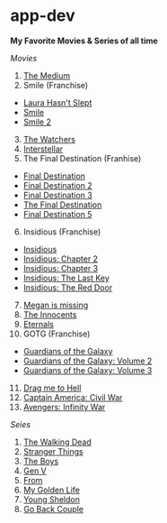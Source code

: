 # app-dev

**My Favorite Movies & Series of all time**

*Movies*
1. [The Medium](https://www.imdb.com/title/tt13446168/?ref_=fn_al_tt_2)
2. Smile (Franchise)
  - [Laura Hasn't Slept](https://www.imdb.com/title/tt11650610/?ref_=nv_sr_srsg_0_tt_1_nm_7_in_0_q_laura%2520has)
  - [Smile](https://www.imdb.com/title/tt15474916/?ref_=fn_al_tt_2)
  - [Smile 2](https://www.imdb.com/title/tt29268110/?ref_=fn_al_tt_1)
3. [The Watchers](https://www.imdb.com/title/tt26736843/?ref_=fn_al_tt_1)
4. [Interstellar](https://www.imdb.com/title/tt0816692/?ref_=fn_al_tt_1)
5. The Final Destination (Franhise)
  - [Final Destination](https://www.imdb.com/title/tt0195714/?ref_=nv_sr_srsg_0_tt_8_nm_0_in_0_q_Final%2520des)
  - [Final Destination 2](https://www.imdb.com/title/tt0309593/?ref_=nv_sr_srsg_4_tt_8_nm_0_in_0_q_final%2520des)
  - [Final Destination 3](https://www.imdb.com/title/tt0414982/?ref_=nv_sr_srsg_5_tt_8_nm_0_in_0_q_final%2520de)
  - [The Final Destination](https://www.imdb.com/title/tt1144884/?ref_=nv_sr_srsg_7_tt_8_nm_0_in_0_q_final%2520de)
  - [Final Destination 5](https://www.imdb.com/title/tt1622979/?ref_=nv_sr_srsg_6_tt_8_nm_0_in_0_q_final%2520de)
6. Insidious (Franchise)
  - [Insidious](https://www.imdb.com/title/tt1591095/)
  - [Insidious: Chapter 2](https://www.imdb.com/title/tt2226417/?ref_=nv_sr_srsg_6_tt_8_nm_0_in_0_q_insidio)
  - [Insidious: Chapter 3](https://www.imdb.com/title/tt3195644/?ref_=nv_sr_srsg_3_tt_8_nm_0_in_0_q_chapter%25203)
  - [Insidious: The Last Key](https://www.imdb.com/title/tt5726086/?ref_=nv_sr_srsg_0_tt_8_nm_0_in_0_q_the%2520last%2520key)
  - [Insidious: The Red Door](https://www.imdb.com/title/tt13405778/?ref_=fn_al_tt_1)
7. [Megan is missing](https://www.imdb.com/title/tt1087461/?ref_=nv_sr_srsg_0_tt_8_nm_0_in_0_q_megan%2520is%2520)
8. [The Innocents](https://www.imdb.com/title/tt4028464/?ref_=nv_sr_srsg_3_tt_8_nm_0_in_0_q_the%2520innoc)
9. [Eternals](https://www.imdb.com/title/tt9032400/?ref_=fn_al_tt_1)
10. GOTG (Franchise)
  - [Guardians of the Galaxy](https://www.imdb.com/title/tt2015381/?ref_=nv_sr_srsg_0_tt_7_nm_1_in_0_q_guardia)
  - [Guardians of the Galaxy: Volume 2](https://www.imdb.com/title/tt3896198/?ref_=nv_sr_srsg_3_tt_8_nm_0_in_0_q_volume%25202)
  - [Guardians of the Galaxy: Volume 3](https://www.imdb.com/title/tt6791350/?ref_=fn_al_tt_1)
11. [Drag me to Hell](https://www.imdb.com/title/tt1127180/?ref_=nv_sr_srsg_0_tt_7_nm_1_in_0_q_drag%2520m)
12. [Captain America: Civil War](https://www.imdb.com/title/tt3498820/?ref_=nv_sr_srsg_10_tt_8_nm_0_in_0_q_captain)
13. [Avengers: Infinity War](https://www.imdb.com/title/tt4154756/?ref_=nv_sr_srsg_7_tt_8_nm_0_in_0_q_avengers)

*Seies*
1. [The Walking Dead](https://www.imdb.com/title/tt1520211/?ref_=nv_sr_srsg_0_tt_8_nm_0_in_0_q_walki)
2. [Stranger Things](https://www.imdb.com/title/tt4574334/?ref_=nv_sr_srsg_0_tt_8_nm_0_in_0_q_stran)
3. [The Boys](https://www.imdb.com/title/tt1190634/?ref_=nv_sr_srsg_0_tt_7_nm_1_in_0_q_The%2520boys)
4. [Gen V](https://www.imdb.com/title/tt13159924/?ref_=nv_sr_srsg_0_tt_2_nm_6_in_0_q_genv)
5. [From](https://www.imdb.com/title/tt9813792/?ref_=nv_sr_srsg_0_tt_8_nm_0_in_0_q_from)
6. [My Golden Life](https://www.imdb.com/title/tt7278550/?ref_=nv_sr_srsg_0_tt_8_nm_0_in_0_q_my%2520golden)
7. [Young Sheldon](https://www.imdb.com/title/tt6226232/?ref_=nv_sr_srsg_1_tt_6_nm_1_in_0_q_young)
8. [Go Back Couple](https://www.imdb.com/title/tt7418578/?ref_=nv_sr_srsg_3_tt_8_nm_0_in_0_q_go%2520back)
